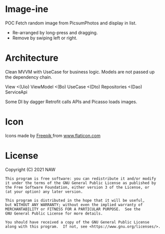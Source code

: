 # Image-ine
POC Fetch random image from PicsumPhotos
and display in list. 
- Re-arranged by long-press and dragging.
- Remove by swiping left or right.

# Architecture
Clean MVVM with UseCase for business logic.
Models are not passed up the dependency chain.

View <(Uio) ViewModel <(Bo) UseCase <(Dto) Repositories <(Dao) ServiceApi

Some DI by dagger
Retrofit calls APIs and Picasso loads images.

# Icon
<div>Icons made by <a href="https://www.freepik.com" title="Freepik">Freepik
</a> from <a href="https://www.flaticon.com/" title="Flaticon">www.flaticon.com</a></div>

# License
Copyright (C) 2021  NAW

    This program is free software: you can redistribute it and/or modify
    it under the terms of the GNU General Public License as published by
    the Free Software Foundation, either version 3 of the License, or
    (at your option) any later version.

    This program is distributed in the hope that it will be useful,
    but WITHOUT ANY WARRANTY; without even the implied warranty of
    MERCHANTABILITY or FITNESS FOR A PARTICULAR PURPOSE.  See the
    GNU General Public License for more details.

    You should have received a copy of the GNU General Public License
    along with this program.  If not, see <https://www.gnu.org/licenses/>.
